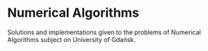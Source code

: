 # Numerical Algorithms
Solutions and implementations given to the problems of Numerical Algorithms subject on University of Gdańsk.
